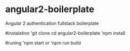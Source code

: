 # angular2-boilerplate
Angular 2 authentication fullstack boilerplate

#instalation
'git clone <url>
cd angular2-boilerplate
'npm install

#runing
'npm start
or 
'npm run build
